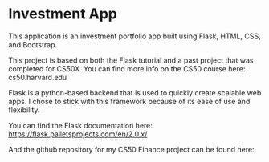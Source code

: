 # Investment App

This application is an investment portfolio app built using Flask, HTML, CSS, and Bootstrap.

This project is based on both the Flask tutorial and a past project that was completed for CS50X. You can find more info on the CS50 course here: cs50.harvard.edu

Flask is a python-based backend that is used to quickly create scalable web apps. I chose to stick with this framework because of its ease of use and flexibility.



You can find the Flask documentation here: https://flask.palletsprojects.com/en/2.0.x/

And the github repository for my CS50 Finance project can be found here: 